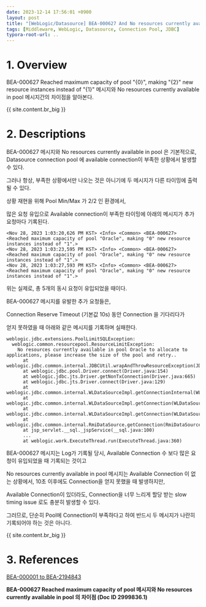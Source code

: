 ```yaml
---
date: 2023-12-14 17:56:01 +0900
layout: post
title: "[WebLogic/Datasource] BEA-000627 And No resources currently available in pool"
tags: [Middleware, WebLogic, Datasource, Connection Pool, JDBC]
typora-root-url: ..
---
```


# 1. Overview
BEA-000627 Reached maximum capacity of pool "{0}", making "{2}" new resource instances instead of "{1}" 메시지와 No resources currently available in pool 메시지간의 차이점을 알아본다.

{{ site.content.br_big }}

# 2. Descriptions
BEA-000627 메시지와 No resources currently available in pool 은 기본적으로, Datasource connection pool 에 available connection이 부족한 상황에서 발생할 수 있다.

그러나 항상, 부족한 상황에서만 나오는 것은 아니기에 두 메시지가 다른 타이밍에 출력될 수 있다.



상황 재현을 위해 Pool Min/Max 가 2/2 인 환경에서,

많은 요청 유입으로 Available connection이 부족한 타이밍에 아래의 메시지가 추가 요청마다  기록된다.

```
<Nov 28, 2023 1:03:20,626 PM KST> <Info> <Common> <BEA-000627> <Reached maximum capacity of pool "Oracle", making "0" new resource instances instead of "1".>
<Nov 28, 2023 1:03:23,595 PM KST> <Info> <Common> <BEA-000627> <Reached maximum capacity of pool "Oracle", making "0" new resource instances instead of "1".>
<Nov 28, 2023 1:03:27,593 PM KST> <Info> <Common> <BEA-000627> <Reached maximum capacity of pool "Oracle", making "0" new resource instances instead of "1".>
```

위는 실제로, 총 5개의 동시 요청이 유입되었을 때이다.



BEA-000627 메시지를 유발한 추가 요청들은,

Connection Reserve Timeout (기본값 10s) 동안 Connection 을 기다리다가

얻지 못하였을 때 아래와 같은 메시지를 기록하며 실패한다.

```
weblogic.jdbc.extensions.PoolLimitSQLException:
  weblogic.common.resourcepool.ResourceLimitException:
    No resources currently available in pool Oracle to allocate to applications, please increase the size of the pool and retry..
      at weblogic.jdbc.common.internal.JDBCUtil.wrapAndThrowResourceException(JDBCUtil.java:290)
      at weblogic.jdbc.pool.Driver.connect(Driver.java:154)
      at weblogic.jdbc.jts.Driver.getNonTxConnection(Driver.java:665)
      at weblogic.jdbc.jts.Driver.connect(Driver.java:129)
      at weblogic.jdbc.common.internal.WLDataSourceImpl.getConnectionInternal(WLDataSourceImpl.java:655)
      at weblogic.jdbc.common.internal.WLDataSourceImpl.getConnection(WLDataSourceImpl.java:611)
      at weblogic.jdbc.common.internal.WLDataSourceImpl.getConnection(WLDataSourceImpl.java:604)
      at weblogic.jdbc.common.internal.RmiDataSource.getConnection(RmiDataSource.java:108)
      at jsp_servlet.__sql._jspService(__sql.java:100)
      ...
      at weblogic.work.ExecuteThread.run(ExecuteThread.java:360)
```



BEA-000627 메시지는 Log가 기록될 당시, Available Connection 수 보다 많은 요청이 유입되었을 때 기록되는 것이고

No resources currently available in pool 메시지는 Available Connection 이 없는 상황에서, 10초 이후에도 Connection을 얻지 못했을 때 발생하지만,

Available Connection이 있더라도, Connection을 너무 느리게 할당 받는 slow timing issue 로도 충분히 발생할 수 있다.



그러므로, 단순히 Pool에 Connection이 부족하다고 하여 반드시 두 메시지가 나란히 기록되어야 하는 것은 아니다.

{{ site.content.br_big }}

# 3. References

[BEA-000001 to BEA-2194843](https://docs.oracle.com/en/middleware/standalone/weblogic-server/14.1.1.0/fmerr/bea-000001-bea-2194843.html)

**BEA-000627 Reached maximum capacity of pool 메시지와 No resources currently available in pool 의 차이점 (Doc ID 2999836.1)**
